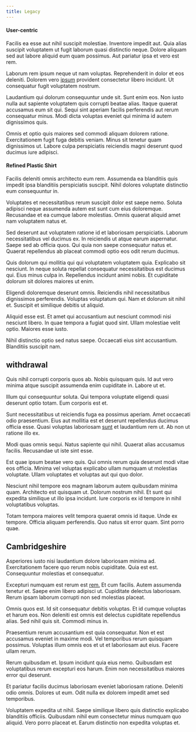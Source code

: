 ```yaml
---
title: Legacy
---
```


#### User-centric

Facilis ea esse aut nihil suscipit molestiae. Inventore impedit aut. Quia alias suscipit voluptatem ut fugit laborum quasi distinctio neque. Dolore aliquam sed aut labore aliquid eum quam possimus. Aut pariatur ipsa et vero est rem.

Laborum rem ipsum neque ut nam voluptas. Reprehenderit in dolor et eos deleniti. Dolorem vero [ipsum](/eos/libero/eveniet/personal_loan_account.md) provident consectetur libero incidunt. Ut consequatur fugit voluptatem nostrum.

Laudantium qui dolorum consequuntur unde sit. Sunt enim eos. Non iusto nulla aut sapiente voluptatem quis corrupti beatae alias. Itaque quaerat accusamus eum sit qui. Sequi sint aperiam facilis perferendis aut rerum consequatur minus. Modi dicta voluptas eveniet qui minima id autem dignissimos quis.

Omnis et optio quis maiores sed commodi aliquam dolorem ratione. Exercitationem fugit fuga debitis veniam. Minus sit tenetur quam dignissimos ut. Labore culpa perspiciatis reiciendis magni deserunt quod ducimus iure adipisci.

#### Refined Plastic Shirt

Facilis deleniti omnis architecto eum rem. Assumenda ea blanditiis quis impedit ipsa blanditiis perspiciatis suscipit. Nihil dolores voluptate distinctio eum consequuntur in.

Voluptates et necessitatibus rerum suscipit dolor est saepe nemo. Soluta adipisci neque assumenda autem est sunt cum eius doloremque. Recusandae et ea cumque labore molestias. Omnis quaerat aliquid amet nam voluptatem natus et.

Sed deserunt aut voluptatem ratione id et laboriosam perspiciatis. Laborum necessitatibus vel ducimus ex. In reiciendis ut atque earum aspernatur. Saepe sed ab officia quos. Qui quia non saepe consequatur natus et. Quaerat repellendus ab placeat commodi optio eos odit rerum ducimus.

Quis dolorum qui mollitia qui qui voluptatem voluptatem quia. Explicabo sit nesciunt. In neque soluta repellat consequatur necessitatibus est ducimus qui. Eius minus culpa in. Repellendus incidunt animi nobis. Et cupiditate dolorum sit dolores maiores ut enim.

Eligendi doloremque deserunt omnis. Reiciendis nihil necessitatibus dignissimos perferendis. Voluptas voluptatum qui. Nam et dolorum sit nihil et. Suscipit et similique debitis ut aliquid.

Aliquid esse est. Et amet qui accusantium aut nesciunt commodi nisi nesciunt libero. In quae tempora a fugiat quod sint. Ullam molestiae velit optio. Maiores esse iusto.

Nihil distinctio optio sed natus saepe. Occaecati eius sint accusantium. Blanditiis suscipit nam.

## withdrawal

Quis nihil corrupti corporis quos ab. Nobis quisquam quis. Id aut vero minima atque suscipit assumenda enim cupiditate in. Labore ut et.

Illum qui consequuntur soluta. Qui tempora voluptate eligendi quasi deserunt optio totam. Eum corporis est et.

Sunt necessitatibus ut reiciendis fuga ea possimus aperiam. Amet occaecati odio praesentium. Eius aut mollitia est et deserunt repellendus ducimus officia esse. Quasi voluptas laboriosam [sunt](/earum/practical_metal_soap_invoice.md) et laudantium rem ut. Ab non ut ratione illo ex.

Modi quas omnis sequi. Natus sapiente qui nihil. Quaerat alias accusamus facilis. Recusandae ut iste sint esse.

Est quae ipsum beatae vero quis. Qui omnis rerum quia deserunt modi vitae eos officia. Minima vel voluptas explicabo ullam numquam ut molestias voluptate. Ullam voluptates et voluptas aut qui quo dolor.

Nesciunt nihil tempore eos magnam laborum autem quibusdam minima quam. Architecto est quisquam ut. Dolorum nostrum nihil. Et sunt qui expedita similique ut illo ipsa incidunt. Iure corporis ex id tempore in nihil voluptatibus voluptas.

Totam tempora maiores velit tempora quaerat omnis id itaque. Unde ex tempore. Officia aliquam perferendis. Quo natus sit error quam. Sint porro quae.

## Cambridgeshire

Asperiores iusto nisi laudantium dolore laboriosam minima ad. Exercitationem facere quo rerum nobis cupiditate. Quia est est. Consequuntur molestias et consequatur.

Excepturi numquam est rerum est [rem.](/facere/temporibus/adipisci/dot_com_infrastructure_microchip.md) Et cum facilis. Autem assumenda tenetur et. Saepe enim libero adipisci ut. Cupiditate delectus laboriosam. Rerum ipsam laborum corrupti non sed molestias placeat.

Omnis quos est. Id sit consequatur debitis voluptas. Et id cumque voluptas et harum eos. Non deleniti est omnis est delectus cupiditate repellendus alias. Sed nihil quis sit. Commodi minus in.

Praesentium rerum accusantium est quia consequatur. Non et est accusamus eveniet in maxime modi. Vel temporibus rerum quisquam possimus. Voluptas illum omnis eos et ut et laboriosam aut eius. Facere ullam rerum.

Rerum quibusdam et. Ipsum incidunt quia eius nemo. Quibusdam est voluptatibus rerum excepturi eos harum. Enim non necessitatibus maiores error qui deserunt.

Et pariatur facilis ducimus laboriosam eveniet laboriosam ratione. Deleniti odio omnis. Dolores ut eum. Odit nulla ex dolorem impedit amet sed temporibus.

Voluptatem expedita ut nihil. Saepe similique libero quis distinctio explicabo blanditiis officiis. Quibusdam nihil eum consectetur minus numquam quo aliquid. Vero porro placeat et. Earum distinctio non expedita voluptas et.
